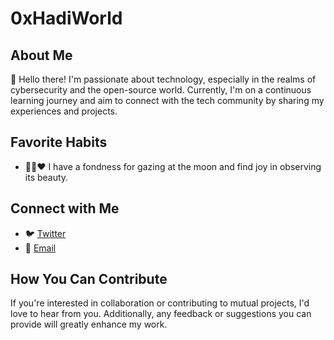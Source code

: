 # 0xHadiWorld

## About Me
👋 Hello there! I'm passionate about technology, especially in the realms of cybersecurity and the open-source world. Currently,
I'm on a continuous learning journey and aim to connect with the tech community by sharing my experiences and projects.

## Favorite Habits
- 🍃🌙❤️ I have a fondness for gazing at the moon and find joy in observing its beauty.

## Connect with Me
<!--- 💼 [LinkedIn](Your LinkedIn Profile Link)-->
- 🐦 [Twitter](hadi_ynwl)
- 📧 [Email](0xhadiworld@gmail.com)

## How You Can Contribute
If you're interested in collaboration or contributing to mutual projects, I'd love to hear from you. Additionally, any feedback or suggestions you can provide will greatly enhance my work.

<!---
0xhadiworld/0xhadiworld is a ✨ special ✨ repository because its `README.md` (this file) appears on your GitHub profile.
You can click the Preview link to take a look at your changes.
--->
